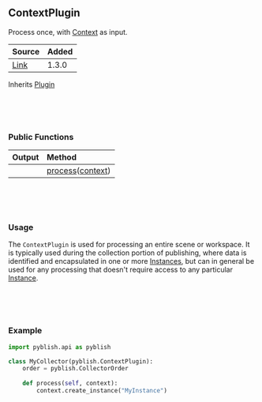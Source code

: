 ## ContextPlugin

Process once, with [Context](context.md) as input.

| Source     | Added
|------------|---------
|[Link][]    | 1.3.0

Inherits [Plugin](Plugin.md)

[Link]: https://github.com/pyblish/pyblish-base/blob/f695fad94b995915495b4123c503f24d3419429a/pyblish/plugin.py#L350

<br>
<br>
<br>

### Public Functions

| Output        | Method                                                      |
|--------------:|:------------------------------------------------------------|
|               | [process](ContextPlugin.process.md)([context](Context.md))

<br>
<br>
<br>

### Usage

The `ContextPlugin` is used for processing an entire scene or workspace. It is typically used during the collection portion of publishing, where data is identified and encapsulated in one or more [Instances](instance.md), but can in general be used for any processing that doesn't require access to any particular [Instance](instance.md).

<br>
<br>
<br>

### Example

```python
import pyblish.api as pyblish

class MyCollector(pyblish.ContextPlugin):
    order = pyblish.CollectorOrder
   
    def process(self, context):
        context.create_instance("MyInstance")
```